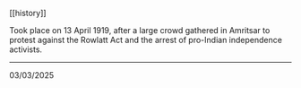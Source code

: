 [[history]]

Took place on 13 April 1919, after a large crowd gathered in Amritsar to protest against the Rowlatt Act and the arrest of pro-Indian independence activists.

---

03/03/2025
